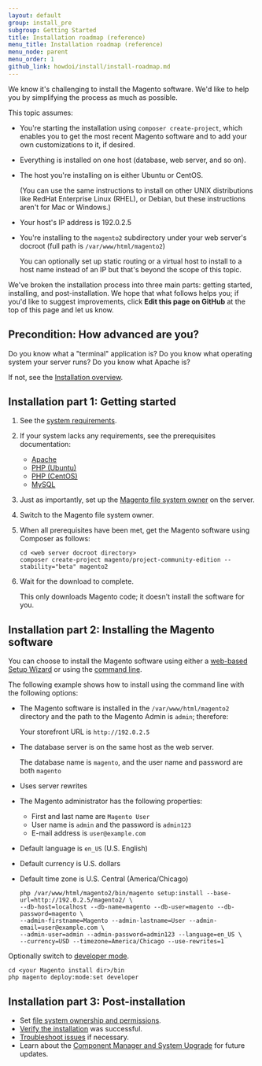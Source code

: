 ```yaml
---
layout: default
group: install_pre
subgroup: Getting Started
title: Installation roadmap (reference)
menu_title: Installation roadmap (reference)
menu_node: parent
menu_order: 1
github_link: howdoi/install/install-roadmap.md
---
```


We know it's challenging to install the Magento software. We'd like to help you by simplifying the process as much as possible.

This topic assumes:

*	You're starting the installation using `composer create-project`, which enables you to get the most recent Magento software and to add your own customizations to it, if desired.
*	Everything is installed on one host (database, web server, and so on).
*	The host you're installing on is either Ubuntu or CentOS. 

	(You can use the same instructions to install on other UNIX distributions like RedHat Enterprise Linux (RHEL), or Debian, but these instructions aren't for Mac or Windows.)
*	Your host's IP address is 192.0.2.5
*	You're installing to the `magento2` subdirectory under your web server's docroot (full path is `/var/www/html/magento2`)

	You can optionally set up static routing or a virtual host to install to a host name instead of an IP but that's beyond the scope of this topic.

We've broken the installation process into three main parts: getting started, installing, and post-installation. We hope that what follows helps you; if you'd like to suggest improvements, click **Edit this page on GitHub** at the top of this page and let us know.

## Precondition: How advanced are you?
Do you know what a "terminal" application is? Do you know what operating system your server runs? Do you know what Apache is? 

If not, see the <a href="{{ site.gdeurl }}install-gde/bk-install-guide.html">Installation overview</a>.

## Installation part 1: Getting started
1.	See the <a href="{{ site.gdeurl }}install-gde/system-requirements.html">system requirements</a>.
2.	If your system lacks any requirements, see the prerequisites documentation:

	*	<a href="{{ site.gdeurl }}install-gde/prereq/apache.html">Apache</a>
	*	<a href="{{ site.gdeurl }}install-gde/prereq/php-ubuntu.html">PHP (Ubuntu)</a>
	*	<a href="{{ site.gdeurl }}install-gde/prereq/php-centos.html">PHP (CentOS)</a>
	*	<a href="{{ site.gdeurl }}install-gde/prereq/mysql.html">MySQL</a>
3.	Just as importantly, set up the <a href="{{ site.gdeurl }}install-gde/prereq/apache-user.html">Magento file system owner</a> on the server.
4.	Switch to the Magento file system owner.
4.	When all prerequisites have been met, get the Magento software using Composer as follows:

		cd <web server docroot directory>
		composer create-project magento/project-community-edition --stability="beta" magento2
5.	Wait for the download to complete.

	This only downloads Magento code; it doesn't install the software for you.

## Installation part 2: Installing the Magento software
You can choose to install the Magento software using either a <a href="{{ site.gdeurl }}install-gde/install/web/install-web.html">web-based Setup Wizard</a> or using the <a href="{{ site.gdeurl }}install-gde/install/cli/install-cli.html">command line</a>.

The following example shows how to install using the command line with the following options:

*	The Magento software is installed in the `/var/www/html/magento2` directory and the path to the Magento Admin is `admin`; therefore:

	Your storefront URL is `http://192.0.2.5`

*	The database server is on the same host as the web server.

	The database name is `magento`, and the user name and password are both `magento`

*	Uses server rewrites

*	The Magento administrator has the following properties:

	*	First and last name are `Magento User`
	*	User name is `admin` and the password is `admin123`
	*	E-mail address is `user@example.com`

*	Default language is `en_US` (U.S. English)
*	Default currency is U.S. dollars
*	Default time zone is U.S. Central (America/Chicago)

		php /var/www/html/magento2/bin/magento setup:install --base-url=http://192.0.2.5/magento2/ \
		--db-host=localhost --db-name=magento --db-user=magento --db-password=magento \
		--admin-firstname=Magento --admin-lastname=User --admin-email=user@example.com \
		--admin-user=admin --admin-password=admin123 --language=en_US \
		--currency=USD --timezone=America/Chicago --use-rewrites=1

Optionally switch to <a href="{{ site.gdeurl }}config-guide/cli/config-cli-subcommands-mode.html">developer mode</a>.

	cd <your Magento install dir>/bin
	php magento deploy:mode:set developer

## Installation part 3: Post-installation
*	Set <a href="{{ site.gdeurl }}install-gde/install/file-system-perms.html">file system ownership and permissions</a>.
*	<a href="{{ site.gdeurl }}install-gde/install/verify.html">Verify the installation</a> was successful.
*	<a href="{{ site.gdeurl }}install-gde/trouble/tshoot.html">Troubleshoot issues</a> if necessary.
*	Learn about the <a href="{{ site.gdeurl }}comp-mgr/bk-compman-upgrade-guide.html">Component Manager and System Upgrade</a> for future updates.
